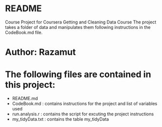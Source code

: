 README
========================================================

Course Project for Coursera Getting and Cleaning Data Course
The project takes a folder of data and manipulates them following instructions
in the CodeBook.md file.

Author: Razamut
==============================================================

The following files are contained in this project:
==================================================

* README.md
* CodeBook.md : contains instructions for the project and list of variables used
* run.analysis.r : contains the script for excuting the project instructions
* my_tidyData.txt : contains the table my_tidyData
